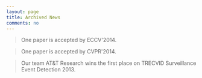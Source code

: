 ```yaml
---
layout: page
title: Archived News
comments: no
---
```


> One paper is accepted by ECCV'2014.

> One paper is accepted by CVPR'2014.

> Our team AT&T Research wins the first place on TRECVID Surveillance Event Detection 2013. 
